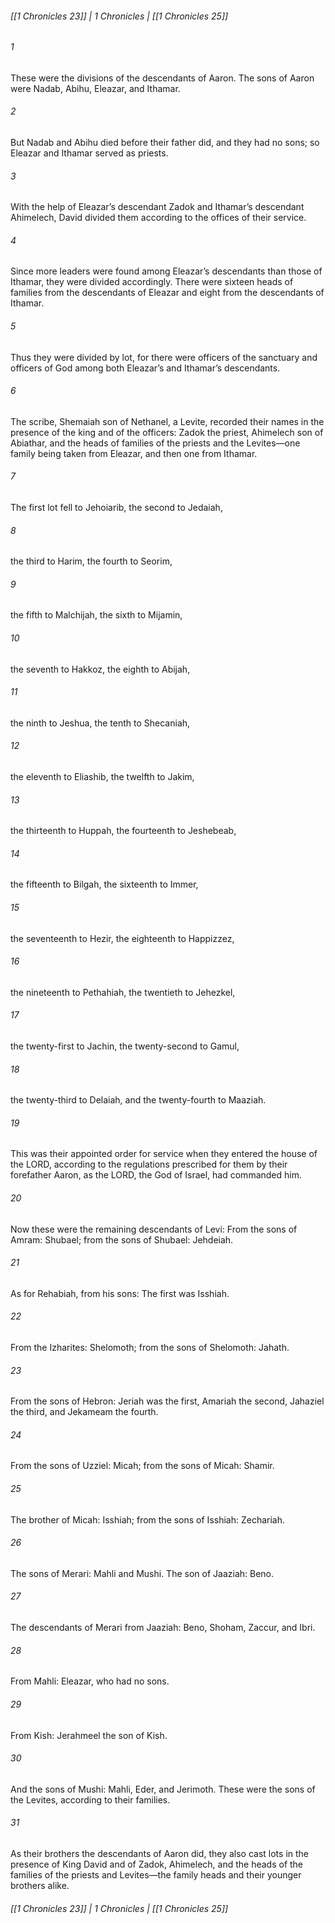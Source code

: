 ###### [[1 Chronicles 23]] | 1 Chronicles | [[1 Chronicles 25]]

###### 1
These were the divisions of the descendants of Aaron. The sons of Aaron were Nadab, Abihu, Eleazar, and Ithamar.
###### 2
But Nadab and Abihu died before their father did, and they had no sons; so Eleazar and Ithamar served as priests.
###### 3
With the help of Eleazar’s descendant Zadok and Ithamar’s descendant Ahimelech, David divided them according to the offices of their service.
###### 4
Since more leaders were found among Eleazar’s descendants than those of Ithamar, they were divided accordingly. There were sixteen heads of families from the descendants of Eleazar and eight from the descendants of Ithamar.
###### 5
Thus they were divided by lot, for there were officers of the sanctuary and officers of God among both Eleazar’s and Ithamar’s descendants.
###### 6
The scribe, Shemaiah son of Nethanel, a Levite, recorded their names in the presence of the king and of the officers: Zadok the priest, Ahimelech son of Abiathar, and the heads of families of the priests and the Levites—one family being taken from Eleazar, and then one from Ithamar.
###### 7
The first lot fell to Jehoiarib, the second to Jedaiah,
###### 8
the third to Harim, the fourth to Seorim,
###### 9
the fifth to Malchijah, the sixth to Mijamin,
###### 10
the seventh to Hakkoz, the eighth to Abijah,
###### 11
the ninth to Jeshua, the tenth to Shecaniah,
###### 12
the eleventh to Eliashib, the twelfth to Jakim,
###### 13
the thirteenth to Huppah, the fourteenth to Jeshebeab,
###### 14
the fifteenth to Bilgah, the sixteenth to Immer,
###### 15
the seventeenth to Hezir, the eighteenth to Happizzez,
###### 16
the nineteenth to Pethahiah, the twentieth to Jehezkel,
###### 17
the twenty-first to Jachin, the twenty-second to Gamul,
###### 18
the twenty-third to Delaiah, and the twenty-fourth to Maaziah.
###### 19
This was their appointed order for service when they entered the house of the LORD, according to the regulations prescribed for them by their forefather Aaron, as the LORD, the God of Israel, had commanded him.
###### 20
Now these were the remaining descendants of Levi: From the sons of Amram: Shubael; from the sons of Shubael: Jehdeiah.
###### 21
As for Rehabiah, from his sons: The first was Isshiah.
###### 22
From the Izharites: Shelomoth; from the sons of Shelomoth: Jahath.
###### 23
From the sons of Hebron: Jeriah was the first, Amariah the second, Jahaziel the third, and Jekameam the fourth.
###### 24
From the sons of Uzziel: Micah; from the sons of Micah: Shamir.
###### 25
The brother of Micah: Isshiah; from the sons of Isshiah: Zechariah.
###### 26
The sons of Merari: Mahli and Mushi. The son of Jaaziah: Beno.
###### 27
The descendants of Merari from Jaaziah: Beno, Shoham, Zaccur, and Ibri.
###### 28
From Mahli: Eleazar, who had no sons.
###### 29
From Kish: Jerahmeel the son of Kish.
###### 30
And the sons of Mushi: Mahli, Eder, and Jerimoth. These were the sons of the Levites, according to their families.
###### 31
As their brothers the descendants of Aaron did, they also cast lots in the presence of King David and of Zadok, Ahimelech, and the heads of the families of the priests and Levites—the family heads and their younger brothers alike.

###### [[1 Chronicles 23]] | 1 Chronicles | [[1 Chronicles 25]]
